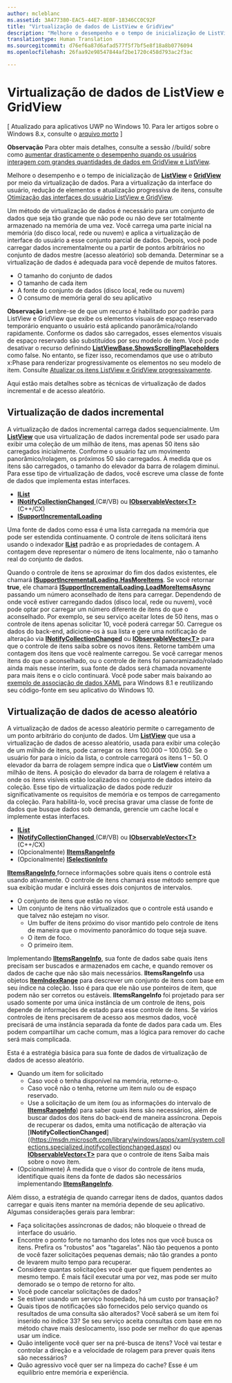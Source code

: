 ```yaml
---
author: mcleblanc
ms.assetid: 3A477380-EAC5-44E7-8E0F-18346CC0C92F
title: "Virtualização de dados de ListView e GridView"
description: "Melhore o desempenho e o tempo de inicialização de ListView e GridView por meio da virtualização de dados."
translationtype: Human Translation
ms.sourcegitcommit: d76ef6a87d6afad577f5f7bf5e8f18a8b0776094
ms.openlocfilehash: 26faa92e98547844af2be1720c458d793ac2f3ac

---
```

# Virtualização de dados de ListView e GridView

\[ Atualizado para aplicativos UWP no Windows 10. Para ler artigos sobre o Windows 8.x, consulte o [arquivo morto](http://go.microsoft.com/fwlink/p/?linkid=619132) \]

**Observação**  Para obter mais detalhes, consulte a sessão //build/ sobre como [aumentar drasticamente o desempenho quando os usuários interagem com grandes quantidades de dados em GridView e ListView](https://channel9.msdn.com/Events/Build/2013/3-158).

Melhore o desempenho e o tempo de inicialização de [**ListView**](https://msdn.microsoft.com/library/windows/apps/BR242878) e [**GridView**](https://msdn.microsoft.com/library/windows/apps/BR242705) por meio da virtualização de dados. Para a virtualização da interface do usuário, redução de elementos e atualização progressiva de itens, consulte [Otimização das interfaces do usuário ListView e GridView](optimize-gridview-and-listview.md).

Um método de virtualização de dados é necessário para um conjunto de dados que seja tão grande que não pode ou não deve ser totalmente armazenado na memória de uma vez. Você carrega uma parte inicial na memória (do disco local, rede ou nuvem) e aplica a virtualização de interface do usuário a esse conjunto parcial de dados. Depois, você pode carregar dados incrementalmente ou a partir de pontos arbitrários no conjunto de dados mestre (acesso aleatório) sob demanda. Determinar se a virtualização de dados é adequada para você depende de muitos fatores.

-   O tamanho do conjunto de dados
-   O tamanho de cada item
-   A fonte do conjunto de dados (disco local, rede ou nuvem)
-   O consumo de memória geral do seu aplicativo

**Observação**  Lembre-se de que um recurso é habilitado por padrão para ListView e GridView que exibe os elementos visuais de espaço reservado temporário enquanto o usuário está aplicando panorâmica/rolando rapidamente. Conforme os dados são carregados, esses elementos visuais de espaço reservado são substituídos por seu modelo de item. Você pode desativar o recurso definindo [**ListViewBase.ShowsScrollingPlaceholders**](https://msdn.microsoft.com/library/windows/apps/windows.ui.xaml.controls.listviewbase.showsscrollingplaceholders) como false. No entanto, se fizer isso, recomendamos que use o atributo x:Phase para renderizar progressivamente os elementos no seu modelo de item. Consulte [Atualizar os itens ListView e GridView progressivamente](optimize-gridview-and-listview.md#update-items-incrementally).

Aqui estão mais detalhes sobre as técnicas de virtualização de dados incremental e de acesso aleatório.

## Virtualização de dados incremental

A virtualização de dados incremental carrega dados sequencialmente. Um [**ListView**](https://msdn.microsoft.com/library/windows/apps/BR242878) que usa virtualização de dados incremental pode ser usado para exibir uma coleção de um milhão de itens, mas apenas 50 itens são carregados inicialmente. Conforme o usuário faz um movimento panorâmico/rolagem, os próximos 50 são carregados. À medida que os itens são carregados, o tamanho do elevador da barra de rolagem diminui. Para esse tipo de virtualização de dados, você escreve uma classe de fonte de dados que implementa estas interfaces.

-   [**IList**](https://msdn.microsoft.com/library/windows/apps/xaml/system.collections.ilist.aspx)
-   [
              **INotifyCollectionChanged**
            ](https://msdn.microsoft.com/library/windows/apps/xaml/system.collections.specialized.inotifycollectionchanged.aspx) (C#/VB) ou [**IObservableVector&lt;T&gt;**](https://msdn.microsoft.com/library/windows/apps/BR226052) (C++/CX)
-   [**ISupportIncrementalLoading**](https://msdn.microsoft.com/library/windows/apps/Hh701916)

Uma fonte de dados como essa é uma lista carregada na memória que pode ser estendida continuamente. O controle de itens solicitará itens usando o indexador [**IList**](https://msdn.microsoft.com/library/windows/apps/xaml/system.collections.ilist.aspx) padrão e as propriedades de contagem. A contagem deve representar o número de itens localmente, não o tamanho real do conjunto de dados.

Quando o controle de itens se aproximar do fim dos dados existentes, ele chamará [**ISupportIncrementalLoading.HasMoreItems**](https://msdn.microsoft.com/library/windows/apps/windows.ui.xaml.data.isupportincrementalloading.hasmoreitems). Se você retornar **true**, ele chamará [**ISupportIncrementalLoading.LoadMoreItemsAsync**](https://msdn.microsoft.com/library/windows/apps/windows.ui.xaml.data.isupportincrementalloading.loadmoreitemsasync) passando um número aconselhado de itens para carregar. Dependendo de onde você estiver carregando dados (disco local, rede ou nuvem), você pode optar por carregar um número diferente de itens do que o aconselhado. Por exemplo, se seu serviço aceitar lotes de 50 itens, mas o controle de itens apenas solicitar 10, você poderá carregar 50. Carregue os dados do back-end, adicione-os à sua lista e gere uma notificação de alteração via [**INotifyCollectionChanged**](https://msdn.microsoft.com/library/windows/apps/xaml/system.collections.specialized.inotifycollectionchanged.aspx) ou [**IObservableVector&lt;T&gt;**](https://msdn.microsoft.com/library/windows/apps/BR226052) para que o controle de itens saiba sobre os novos itens. Retorne também uma contagem dos itens que você realmente carregou. Se você carregar menos itens do que o aconselhado, ou o controle de itens foi panoramizado/rolado ainda mais nesse ínterim, sua fonte de dados será chamada novamente para mais itens e o ciclo continuará. Você pode saber mais baixando ao [exemplo de associação de dados XAML](https://code.msdn.microsoft.com/windowsapps/Data-Binding-7b1d67b5) para Windows 8.1 e reutilizando seu código-fonte em seu aplicativo do Windows 10.

## Virtualização de dados de acesso aleatório

A virtualização de dados de acesso aleatório permite o carregamento de um ponto arbitrário do conjunto de dados. Um [**ListView**](https://msdn.microsoft.com/library/windows/apps/BR242878) que usa a virtualização de dados de acesso aleatório, usada para exibir uma coleção de um milhão de itens, pode carregar os itens 100.000 – 100.050. Se o usuário for para o início da lista, o controle carregará os itens 1 – 50. O elevador da barra de rolagem sempre indica que o **ListView** contém um milhão de itens. A posição do elevador da barra de rolagem é relativa a onde os itens visíveis estão localizados no conjunto de dados inteiro da coleção. Esse tipo de virtualização de dados pode reduzir significativamente os requisitos de memória e os tempos de carregamento da coleção. Para habilitá-lo, você precisa gravar uma classe de fonte de dados que busque dados sob demanda, gerencie um cache local e implemente estas interfaces.

-   [**IList**](https://msdn.microsoft.com/library/windows/apps/xaml/system.collections.ilist.aspx)
-   [
              **INotifyCollectionChanged**
            ](https://msdn.microsoft.com/library/windows/apps/xaml/system.collections.specialized.inotifycollectionchanged.aspx) (C#/VB) ou [**IObservableVector&lt;T&gt;**](https://msdn.microsoft.com/library/windows/apps/BR226052) (C++/CX)
-   (Opcionalmente) [**IItemsRangeInfo**](https://msdn.microsoft.com/library/windows/apps/Dn877070)
-   (Opcionalmente) [**ISelectionInfo**](https://msdn.microsoft.com/library/windows/apps/Dn877074)

[
              **IItemsRangeInfo**
            ](https://msdn.microsoft.com/library/windows/apps/Dn877070) fornece informações sobre quais itens o controle está usando ativamente. O controle de itens chamará esse método sempre que sua exibição mudar e incluirá esses dois conjuntos de intervalos.

-   O conjunto de itens que estão no visor.
-   Um conjunto de itens não virtualizados que o controle está usando e que talvez não estejam no visor.
    -   Um buffer de itens próximo do visor mantido pelo controle de itens de maneira que o movimento panorâmico do toque seja suave.
    -   O item de foco.
    -   O primeiro item.

Implementando [**IItemsRangeInfo**](https://msdn.microsoft.com/library/windows/apps/Dn877070), sua fonte de dados sabe quais itens precisam ser buscados e armazenados em cache, e quando remover os dados de cache que não são mais necessários. **IItemsRangeInfo** usa objetos [**ItemIndexRange**](https://msdn.microsoft.com/library/windows/apps/Dn877081) para descrever um conjunto de itens com base em seu índice na coleção. Isso é para que ele não use ponteiros de item, que podem não ser corretos ou estáveis. **IItemsRangeInfo** foi projetado para ser usado somente por uma única instância de um controle de itens, pois depende de informações de estado para esse controle de itens. Se vários controles de itens precisarem de acesso aos mesmos dados, você precisará de uma instância separada da fonte de dados para cada um. Eles podem compartilhar um cache comum, mas a lógica para remover do cache será mais complicada.

Esta é a estratégia básica para sua fonte de dados de virtualização de dados de acesso aleatório.

-   Quando um item for solicitado
    -   Caso você o tenha disponível na memória, retorne-o.
    -   Caso você não o tenha, retorne um item nulo ou de espaço reservado.
    -   Use a solicitação de um item (ou as informações do intervalo de [**IItemsRangeInfo**](https://msdn.microsoft.com/library/windows/apps/Dn877070)) para saber quais itens são necessários, além de buscar dados dos itens do back-end de maneira assíncrona. Depois de recuperar os dados, emita uma notificação de alteração via [**INotifyCollectionChanged**]((https://msdn.microsoft.com/library/windows/apps/xaml/system.collections.specialized.inotifycollectionchanged.aspx) ou [ **IObservableVector&lt;T&gt;**](https://msdn.microsoft.com/library/windows/apps/BR226052) para que o controle de itens Saiba mais sobre o novo item.
-   (Opcionalmente) À medida que o visor do controle de itens muda, identifique quais itens da fonte de dados são necessários implementando [**IItemsRangeInfo**](https://msdn.microsoft.com/library/windows/apps/Dn877070).

Além disso, a estratégia de quando carregar itens de dados, quantos dados carregar e quais itens manter na memória depende de seu aplicativo. Algumas considerações gerais para lembrar:

-   Faça solicitações assíncronas de dados; não bloqueie o thread de interface do usuário.
-   Encontre o ponto forte no tamanho dos lotes nos que você busca os itens. Prefira os "robustos" aos "tagarelas". Não tão pequenos a ponto de você fazer solicitações pequenas demais; não tão grandes a ponto de levarem muito tempo para recuperar.
-   Considere quantas solicitações você quer que fiquem pendentes ao mesmo tempo. É mais fácil executar uma por vez, mas pode ser muito demorado se o tempo de retorno for alto.
-   Você pode cancelar solicitações de dados?
-   Se estiver usando um serviço hospedado, há um custo por transação?
-   Quais tipos de notificações são fornecidos pelo serviço quando os resultados de uma consulta são alterados? Você saberá se um item foi inserido no índice 33? Se seu serviço aceita consultas com base em no método chave mais deslocamento, isso pode ser melhor do que apenas usar um índice.
-   Quão inteligente você quer ser na pré-busca de itens? Você vai testar e controlar a direção e a velocidade de rolagem para prever quais itens são necessários?
-   Quão agressivo você quer ser na limpeza do cache? Esse é um equilíbrio entre memória e experiência.







<!--HONumber=Jun16_HO4-->


